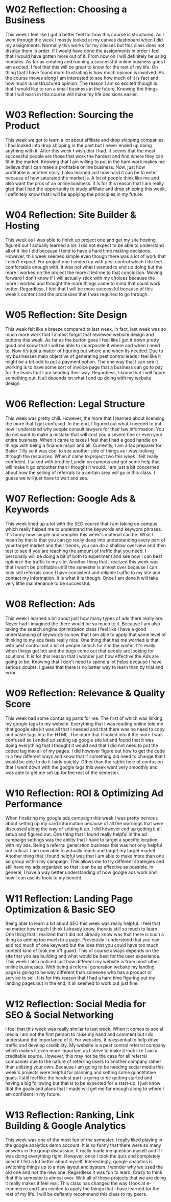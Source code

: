 # W02 Reflection: Choosing a Business
This week I feel like I got a better feel for how this course is structured. As I went through the week I mostly looked at my canvas dashboard when I did my assignments. Normally this works for my classes but this class does not display them in order. If I would have done the assignments in order I feel that I would have gotten more out of it. From now on I will definitely be using modules. As far as creating and running a successful online business goes I am excited. I feel that this will be great to know for the rest of my life. On thing that I have found more frustrating is how much opinion is involved. As the course moves along I am interested to see how much of it is fact and how much is unstructured opinion. The reason I am so excited though is that I would like to run a small business in the future. Knowing the things that I will learn in this course will make my life decisions easier.

# W03 Reflection: Sourcing the Product
This week we got to learn a lot about affiliate and drop shipping companies. I had looked into drop shipping in the past but I never ended up doing anything with it. After this week I wish that I had. It seems that the most successful people are those that work the hardest and find where they can fit in the market. Knowing that I am willing to put in the hard work makes me believe that I can make a profitable online business. Now, just how profitable is another story. I also learned just how hard it can be to enter because of how saturated the market is. A lot of people think like me and also want the pros of an online business. It is for this reason that I am really glad that I had the opportunity to study affiliate and drop shipping this week. I definitely know that I will be applying the principles in my future.

# W04 Reflection: Site Builder & Hosting
This week as I was able to finish up project one and get my site hosting figured out I actually learned a lot. I did not expect to be able to understand all of it like I did because I tend to have a hard time making decisions. However, this week seemed simple even though there was a lot of work that I didn’t expect. For project one I ended up with pest control which I do feel comfortable enough with. It was not what I wanted to end up doing but the more I worked on the project the more it led me to that conclusion. Moving forward I don’t know if I will actually stick with my choices because the more I worked and thought the more things came to mind that could work better. Regardless, I feel that I will be more successful because of this week’s content and the processes that I was required to go through.

# W05 Reflection: Site Design
This week felt like a breeze compared to last week. In fact, last week was so much more work that I almost forgot that reviewed website design and buttons this week. As far as the button goes I feel like I got it down pretty good and know that I will be able to incorporate it where and when I need to. Now it’s just a matter of figuring out where and when its needed. Due to my businesses main objective of generating pest control leads I feel like it might be a bit odd to put a payment option. The one way that I can see it working is to have some sort of invoice page that a business can go to pay for the leads that I am sending their way. Regardless, I know that I will figure something out. It all depends on what I end up doing with my website design.

# W06 Reflection: Legal Structure
This week was pretty chill. However, the more that I learned about licensing the more that I got confused. In the end, I figured out what I needed to but now I understand why people consult lawyers for their law information. You do not want to make a mistake that will cost you a severe fine or even your entire business. When it came to taxes I feel that I had a good handle on things with being a finance major and all. Currently, I am a tax preparer for Baker Tilly so it was cool to see another side of things as I was looking through the resources. When it came to project two this week I felt really confident. I talked with brother Lundin on campus and got some help that will make it go smoother than I thought it would. I am just a bit concerned about how the selling of referrals to a certain area will go in this class. I guess we will just have to wait and see.

# W07 Reflection: Google Ads & Keywords
This week lined up a lot with the SEO course that I am taking on campus which really helped me to understand the keywords and keyword phrases. It's funny how simple and complex this week's material can be. What I mean by that is that you can go really deep into understanding every part of your target market and their trends, you can do a shallow overview and then test to see if you are reaching the amount of traffic that you need. I personally will be doing a bit of both to experiment and see how I can best optimize the traffic to my site. Another thing that I realized this week was that I won't be profitable until the semester is almost over because I can only sell referrals once I have consistent and reliable traffic to my site and contact my information. It is what it is though. Once I am done it will take very little maintenance to be successful.

# W08 Reflection: Ads
This week I learned a lot about just how many types of ads there really are. Never had I imagined the there would be so much to it. Because I am also taking the search engine optimization class I feel like I have a good understanding of keywords so now that I am able to apply that same level of thinking to my ads feels really nice. One thing that has me worried is that with pest control not a lot of people search for it in the winter. It's really when things get hot and the bugs come out that people are looking for solutions. It is for this reason that I wonder just how effective the Ads are going to be. Knowing that I don't need to spend a lot helps because I have serious doubts. I guess that there is no better way to learn than by trial and error.

# W09 Reflection: Relevance & Quality Score
This week had some confusing parts for me. The first of which was linking my google tags to my website. Everything that I was reading online told me that google site kit was all that I needed and that there was no need to copy and paste tags into the HTML. The more that I looked into it the more I was confused so I ended up setting up google site kit and found that it was doing everything that I thought it would and that I did not need to put the coded tag into all of my pages. I did however figure out how to get the code in a few different ways and know that if something did need to change that I would be able to do it fairly quickly. Other than the rabbit hole of confusion that I went down with the google tags this week went very smoothly and was able to get me set up for the rest of the semester.

# W10 Reflection: ROI & Optimizing Ad Performance
When finalizing my google ads campaign this week I was pretty nervous about setting up my card information because of all the warnings that were discussed along the way of setting it up. I did however end up getting it all setup and figured out. One thing that I found really helpful in the ad campaign settings was the ability that I have to target a specific location with my ads. Being a referral generation business this was not only helpful but critical. I am now able to actually reach and target my target market. Another thing that I found helpful was that I am able to make more than one ad group within my campaign. This allows me to try different strategies and still have my ads organized so that I can be as effective as possible. In general, I have a way better understanding of how google ads work and how I can use its tools to my benefit.

# W11 Reflection: Landing Page Optimization & Basic SEO
Being able to learn a bit about SEO this week was really helpful. I feel that no matter how much I think I already know, there is still so much to learn. One thing that I realized that I did not already know was that there is such a thing as adding too much to a page. Previously I understood that you can add too much of one keyword but the idea that you could have too much content kind of took me off guard. This of course always depends on the site that you are building and what would be best for the user experience. This week I also noticed just how different my website is from most other online businesses. With being a referral generation website my landing page is going to be way different than someone who has a product or service to sell. It is for this reason that I had a hard time figuring out my landing pages but in the end, it all seemed to work out just fine.

# W12 Reflection: Social Media for SEO & Social Networking
I feel that this week was really similar to last week. When it comes to social media I am not the first person to raise my hand and comment but I do understand the importance of it. For websites, it is essential to help drive traffic and develop credibility. My website is a pest control referral company which makes it even more important as I strive to make it look like I am a creditable source. However, this may not be the case for all referral companies due to the nature of referring users to another company rather than utilizing your own. Because I am going to be needing social media this week's projects were helpful for planning and setting some quantitative goals. I still feel like the hardest part is going to be getting started and having a big following but that is to be expected for a start-up. I just know that the goals and plans that I made will get me far enough along to where I am confident in my future.

# W13 Reflection: Ranking, Link Building & Google Analytics
This week was one of the most fun of the semester. I really liked playing in the google analytics demo account. It is so funny that there were so many answers in the group discussion. It really made me question myself and if I was doing everything right. However, once I took the quiz and completely aced it I felt a lot better about myself. Interestingly, google analytics is switching things up to a new layout and system. I wonder why we used the old one and not the new one. Regardless it was fun to learn. Crazy to think that this semester is almost over. With all of these projects that we are doing it really makes it feel real. This class has changed the way I look at e-commerce and I am excited to apply the things that I have learned for the rest of my life. I will be defiantly recommend this class to my peers.
